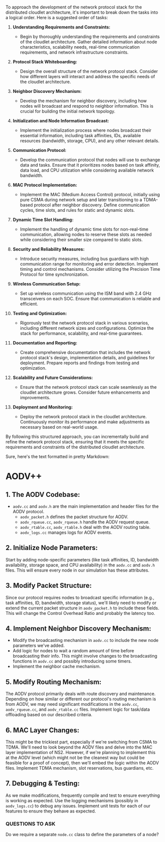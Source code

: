 To approach the development of the network protocol stack for the distributed cloudlet architecture, it's important to break down the tasks into a logical order. Here is a suggested order of tasks:

1. **Understanding Requirements and Constraints:**

   - Begin by thoroughly understanding the requirements and constraints of the cloudlet architecture. Gather detailed information about node characteristics, scalability needs, real-time communication requirements, and network infrastructure constraints.

2. **Protocol Stack Whiteboarding:**

   - Design the overall structure of the network protocol stack. Consider how different layers will interact and address the specific needs of the cloudlet architecture.

3. **Neighbor Discovery Mechanism:**

   - Develop the mechanism for neighbor discovery, including how nodes will broadcast and respond to neighbor information. This is crucial for building the initial network topology.

4. **Initialization and Node Information Broadcast:**

   - Implement the initialization process where nodes broadcast their essential information, including task affinities, IDs, available resources (bandwidth, storage, CPU), and any other relevant details.

5. **Communication Protocol:**

   - Develop the communication protocol that nodes will use to exchange data and tasks. Ensure that it prioritizes nodes based on task affinity, data load, and CPU utilization while considering available network bandwidth.

6. **MAC Protocol Implementation:**

   - Implement the MAC (Medium Access Control) protocol, initially using pure CSMA during network setup and later transitioning to a TDMA-based protocol after neighbor discovery. Define communication cycles, time slots, and rules for static and dynamic slots.

7. **Dynamic Time Slot Handling:**

   - Implement the handling of dynamic time slots for non-real-time communication, allowing nodes to reserve these slots as needed while considering their smaller size compared to static slots.

8. **Security and Reliability Measures:**

   - Introduce security measures, including bus guardians with high communication range for monitoring and error detection. Implement timing and control mechanisms. Consider utilizing the Precision Time Protocol for time synchronization.

9. **Wireless Communication Setup:**

   - Set up wireless communication using the ISM band with 2.4 GHz transceivers on each SOC. Ensure that communication is reliable and efficient.

10. **Testing and Optimization:**

    - Rigorously test the network protocol stack in various scenarios, including different network sizes and configurations. Optimize the stack for performance, scalability, and real-time guarantees.

11. **Documentation and Reporting:**

    - Create comprehensive documentation that includes the network protocol stack's design, implementation details, and guidelines for deployment. Prepare reports and findings from testing and optimization.

12. **Scalability and Future Considerations:**

    - Ensure that the network protocol stack can scale seamlessly as the cloudlet architecture grows. Consider future enhancements and improvements.

13. **Deployment and Monitoring:**
    - Deploy the network protocol stack in the cloudlet architecture. Continuously monitor its performance and make adjustments as necessary based on real-world usage.

By following this structured approach, you can incrementally build and refine the network protocol stack, ensuring that it meets the specific requirements and constraints of the distributed cloudlet architecture.

Sure, here's the text formatted in pretty Markdown:

# AODV++

## 1. The AODV Codebase:

- `aodv.cc` and `aodv.h` are the main implementation and header files for the AODV protocol.
  - `aodv_packet.h` defines the packet structure for AODV.
  - `aodv_rqueue.cc`, `aodv_rqueue.h` handle the AODV request queue.
  - `aodv_rtable.cc`, `aodv_rtable.h` deal with the AODV routing table.
  - `aodv_logs.cc` manages logs for AODV events.

## 2. Initialize Node Parameters:

Start by adding node-specific parameters (like task affinities, ID, bandwidth availability, storage space, and CPU availability) in the `aodv.cc` and `aodv.h` files. This will ensure every node in our simulation has these attributes.

## 3. Modify Packet Structure:

Since our protocol requires nodes to broadcast specific information (e.g., task affinities, ID, bandwidth, storage status), we'll likely need to modify or extend the current packet structure in `aodv_packet.h` to include these fields. This will change the Control Overhead Ratio and probably the latency too.

## 4. Implement Neighbor Discovery Mechanism:

- Modify the broadcasting mechanism in `aodv.cc` to include the new node parameters we've added.
- Add logic for nodes to wait a random amount of time before broadcasting their info. This might involve changes to the broadcasting functions in `aodv.cc` and possibly introducing some timers.
- Implement the neighbor cache mechanism.

## 5. Modify Routing Mechanism:

The AODV protocol primarily deals with route discovery and maintenance. Depending on how similar or different our protocol's routing mechanism is from AODV, we may need significant modifications in the `aodv.cc`, `aodv_rqueue.cc`, and `aodv_rtable.cc` files.
Implement logic for task/data offloading based on our described criteria.

## 6. MAC Layer Changes:

This might be the trickiest part, especially if we're switching from CSMA to TDMA. We'll need to look beyond the AODV files and delve into the MAC layer implementation of NS2. However, if we're planning to implement this at the AODV level (which might not be the cleanest way but could be feasible for a proof of concept), then we'll embed the logic within the AODV files.
Implement TDMA mechanism, slot reservations, bus guardians, etc.

## 7. Debugging & Testing:

As we make modifications, frequently compile and test to ensure everything is working as expected. Use the logging mechanisms (possibly in `aodv_logs.cc`) to debug any issues.
Implement unit tests for each of our features to ensure they behave as expected.

### QUESTIONS TO ASK

Do we require a separate `node.cc` class to define the parameters of a node?

